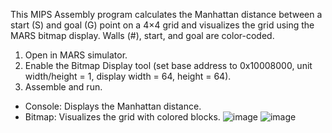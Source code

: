

This MIPS Assembly program calculates the Manhattan distance between a start (S) and goal (G) point on a 4×4 grid and visualizes the grid using the MARS bitmap display. Walls (#), start, and goal are color-coded.


1. Open in MARS simulator.
2. Enable the Bitmap Display tool (set base address to 0x10008000, unit width/height = 1, display width = 64, height = 64).
3. Assemble and run.

- Console: Displays the Manhattan distance.
- Bitmap: Visualizes the grid with colored blocks.
![image](https://github.com/user-attachments/assets/9dee7fc2-0061-477e-b52e-7635c8d8ff1b)
![image](https://github.com/user-attachments/assets/e0b18756-0e75-4398-99dd-348a58b71582)
